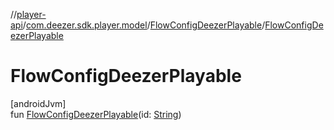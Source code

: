 //[player-api](../../../index.md)/[com.deezer.sdk.player.model](../index.md)/[FlowConfigDeezerPlayable](index.md)/[FlowConfigDeezerPlayable](-flow-config-deezer-playable.md)

# FlowConfigDeezerPlayable

[androidJvm]\
fun [FlowConfigDeezerPlayable](-flow-config-deezer-playable.md)(id: [String](https://kotlinlang.org/api/latest/jvm/stdlib/kotlin/-string/index.html))
